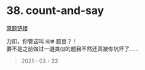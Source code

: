 # 38. count-and-say

[原题链接](https://leetcode-cn.com/problems/count-and-say/)

力扣，你管这叫 `简单` 题目？！  
要不是之前做过一道类似的题目不然还真被你坑坏了……

> 2021 - 03 - 23

